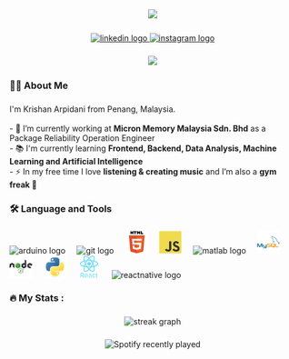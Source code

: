 <div align="center">
  <img height="150" src="https://media1.giphy.com/media/v1.Y2lkPTc5MGI3NjExYzE2amVuNzFoeWxiZzR5bmI2MmFzZDY2Z2JwZ2FqYW02eGVuY3l3OSZlcD12MV9pbnRlcm5hbF9naWZfYnlfaWQmY3Q9Zw/a5viI92PAF89q/giphy.gif"/>
</div>

###

<div align="center">
  <a href="https://linkedin.com/in/arpidani" target="_blank">
    <img src="https://img.shields.io/static/v1?message=LinkedIn&logo=linkedin&label=&color=0077B5&logoColor=white&labelColor=&style=for-the-badge" height="25" alt="linkedin logo"  />
  </a>
  <a href="https://instagram.com/kixenn" target="_blank">
    <img src="https://img.shields.io/static/v1?message=Instagram&logo=instagram&label=&color=E4405F&logoColor=white&labelColor=&style=for-the-badge" height="25" alt="instagram logo"  />
  </a>
</div>

###

<div align="center">
  <img src="https://visitor-badge.laobi.icu/badge?page_id=alipkicen.alipkicen&"  />
</div>

###

<h3 align="left">👩‍💻  About Me</h3>

###

<p align="left">
I'm Krishan Arpidani from Penang, Malaysia.<br><br>
- 🔭 I’m currently working at <b>Micron Memory Malaysia Sdn. Bhd</b> as a Package Reliability Operation Engineer<br>
- 📚 I'm currently learning <b>Frontend, Backend, Data Analysis, Machine Learning and Artificial Intelligence</b><br>
- ⚡ In my free time I love <b>listening & creating music</b> and I’m also a <b>gym freak 💪</b>
</p>

###

<h3 align="left">🛠 Language and Tools</h3>

###

<div align="left">
  <img src="https://cdn.worldvectorlogo.com/logos/arduino-1.svg" height="40" alt="arduino logo" />
  <img width="12" />
  <img src="https://www.vectorlogo.zone/logos/git-scm/git-scm-icon.svg" height="40" alt="git logo" />
  <img width="12" />
  <img src="https://raw.githubusercontent.com/devicons/devicon/master/icons/html5/html5-original-wordmark.svg" height="40" alt="html5 logo" />
  <img width="12" />
  <img src="https://raw.githubusercontent.com/devicons/devicon/master/icons/javascript/javascript-original.svg" height="40" alt="javascript logo" />
  <img width="12" />
  <img src="https://upload.wikimedia.org/wikipedia/commons/2/21/Matlab_Logo.png" height="40" alt="matlab logo" />
  <img width="12" />
  <img src="https://raw.githubusercontent.com/devicons/devicon/master/icons/mysql/mysql-original-wordmark.svg" height="40" alt="mysql logo" />
  <img width="12" />
  <img src="https://raw.githubusercontent.com/devicons/devicon/master/icons/nodejs/nodejs-original-wordmark.svg" height="40" alt="nodejs logo" />
  <img width="12" />
  <img src="https://raw.githubusercontent.com/devicons/devicon/master/icons/python/python-original.svg" height="40" alt="python logo" />
  <img width="12" />
  <img src="https://raw.githubusercontent.com/devicons/devicon/master/icons/react/react-original-wordmark.svg" height="40" alt="react logo" />
  <img width="12" />
  <img src="https://reactnative.dev/img/header_logo.svg" height="40" alt="reactnative logo" />
</div>

###

<h3 align="left">🔥   My Stats :</h3>

###

<div align="center">
  <img src="https://streak-stats.demolab.com?user=alipkicen&locale=en&mode=daily&theme=dark&hide_border=false&border_radius=5&order=3" height="220" alt="streak graph"  />
</div>

###

<div align="center">
  <img src="https://spotify-recently-played-readme.vercel.app/api?user=alipkicen&count=5&unique=false" alt="Spotify recently played"  />
</div>
